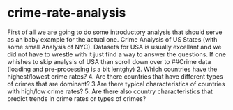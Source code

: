 # crime-rate-analysis
First of all we are going to do some introductory analysis that should serve as an baby example for the actual one. Crime Analysis of US States (with some small Analysis of NYC). Datasets for USA is usually excellant and we did not have to wrestle with it just find a way to answer the questions. If one whishes to skip analysis of USA than scroll down over to
##Crime data (loading and pre-processing is a bit lentghy)
2. Which countries have the highest/lowest crime rates?
4. Are there countries that have different types of crimes that are dominant?
3.Are there typical characteristics of countries with high/low crime rates?
5. Are there also country characteristics that predict trends in crime rates or types of crimes?
